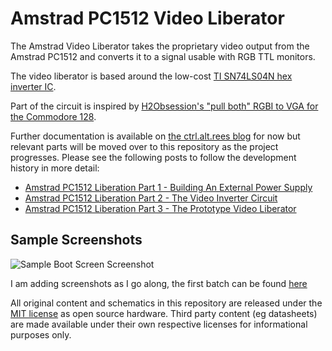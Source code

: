 # Amstrad PC1512 Video Liberator
The Amstrad Video Liberator takes the proprietary video output from the Amstrad PC1512 and converts it to a signal usable with RGB TTL monitors.

The video liberator is based around the low-cost [TI SN74LS04N hex inverter IC](sn74ls04.pdf).

Part of the circuit is inspired by [H2Obsession's "pull both" RGBI to VGA for the Commodore 128](https://sites.google.com/site/h2obsession/CBM/C128/rgbi-to-vga).

Further documentation is available on [the ctrl.alt.rees blog](https://ctrl-alt-rees) for now but relevant parts will be moved over to this repository as the project progresses. Please see the following posts to follow the development history in more detail:
- [Amstrad PC1512 Liberation Part 1 - Building An External Power Supply](https://ctrl-alt-rees.com/2018-09-10-amstrad-pc1512-building-an-external-power-supply.html)
- [Amstrad PC1512 Liberation Part 2 - The Video Inverter Circuit](https://ctrl-alt-rees.com/2018-09-25-amstrad-pc1512-video-inverter-circuit.html)
- [Amstrad PC1512 Liberation Part 3 - The Prototype Video Liberator](https://ctrl-alt-rees.com/2018-10-16-amstrad-pc1512-video-inverter-circuit-prototype.html)

## Sample Screenshots

![Sample Boot Screen Screenshot](https://github.com/reesclissold/amstrad-video-liberator/blob/master/images/Breadboard%20Prototype%20v1/Output%20Screenshots/01%20-%20Boot%20Screen.jpg)

I am adding screenshots as I go along, the first batch can be found [here](https://github.com/reesclissold/amstrad-video-liberator/blob/master/images/Breadboard%20Prototype%20v1/Output%20Screenshots/)

All original content and schematics in this repository are released under the [MIT license](LICENSE) as open source hardware. Third party content (eg datasheets) are made available under their own respective licenses for informational purposes only.
